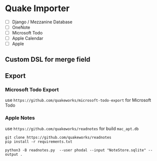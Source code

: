 # Quake Importer

- [ ] Django / Mezzanine Database
- [ ] OneNote
- [ ] Microsoft Todo
- [ ] Apple Calendar
- [ ] Apple

## Custom DSL for merge field

## Export

### Microsoft Todo Export

use `https://github.com/quakeworks/microsoft-todo-export` for Microsoft Todo

### Apple Notes

use `https://github.com/quakeworks/readnotes` for build `mac_apt.db`

```
git clone https://github.com/quakeworks/readnotes
pip install -r requirements.txt

python3 -B readnotes.py  --user phodal --input "NoteStore.sqlite" --output .
```

